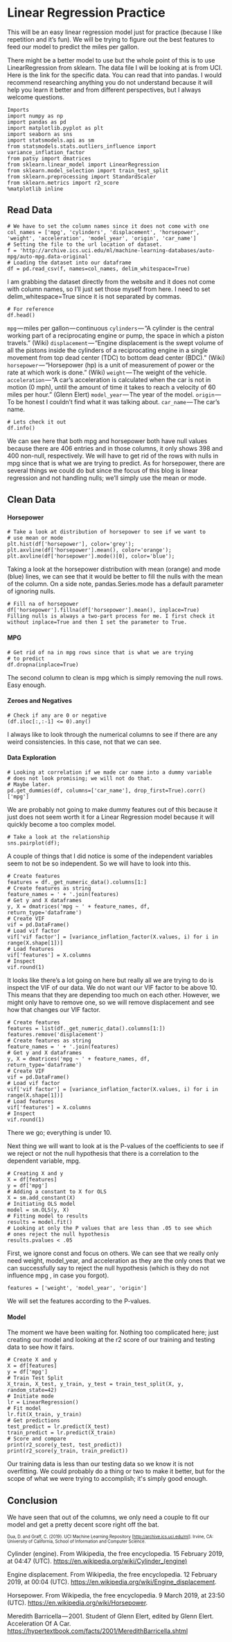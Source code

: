 # Linear Regression Practice
This will be an easy linear regression model just for practice (because I like repetition and it’s fun). We will be trying to figure out the best features to feed our model to predict the miles per gallon.

There might be a better model to use but the whole point of this is to use LinearRegression from sklearn.
The data file I will be looking at is from UCI. Here is the link for the specific data. You can read that into pandas.
I would recommend researching anything you do not understand because it will help you learn it better and from different perspectives, but I always welcome questions.

```
Imports
import numpy as np
import pandas as pd
import matplotlib.pyplot as plt
import seaborn as sns
import statsmodels.api as sm
from statsmodels.stats.outliers_influence import variance_inflation_factor
from patsy import dmatrices
from sklearn.linear_model import LinearRegression
from sklearn.model_selection import train_test_split
from sklearn.preprocessing import StandardScaler
from sklearn.metrics import r2_score
%matplotlib inline
```

## Read Data
```
# We have to set the column names since it does not come with one
col_names = ['mpg', 'cylinders', 'displacement', 'horsepower', 'weight', 'acceleration', 'model_year', 'origin', 'car_name']
# Setting the file to the url location of dataset.
f = 'http://archive.ics.uci.edu/ml/machine-learning-databases/auto-mpg/auto-mpg.data-original'
# Loading the dataset into our dataframe
df = pd.read_csv(f, names=col_names, delim_whitespace=True)
```
I am grabbing the dataset directly from the website and it does not come with column names, so I’ll just set those myself from here. I need to set delim_whitespace=True since it is not separated by commas.
```
# For reference
df.head()
```
`mpg` — miles per gallon — continuous
`cylinders` — “A cylinder is the central working part of a reciprocating engine or pump, the space in which a piston travels.” (Wiki)
`displacement` — “Engine displacement is the swept volume of all the pistons inside the cylinders of a reciprocating engine in a single movement from top dead center (TDC) to bottom dead center (BDC).” (Wiki)
`horsepower` — “Horsepower (hp) is a unit of measurement of power or the rate at which work is done.” (Wiki)
`weight` — The weight of the vehicle.
`acceleration` — “A car’s acceleration is calculated when the car is not in motion (0 mph), until the amount of time it takes to reach a velocity of 60 miles per hour.” (Glenn Elert)
`model_year` — The year of the model.
`origin` — To be honest I couldn’t find what it was talking about.
`car_name` — The car’s name.
```
# Lets check it out
df.info()
```
We can see here that both mpg and horsepower both have null values because there are 406 entries and in those columns, it only shows 398 and 400 non-null, respectively. We will have to get rid of the rows with nulls in mpg since that is what we are trying to predict. As for horsepower, there are several things we could do but since the focus of this blog is linear regression and not handling nulls; we’ll simply use the mean or mode.

## Clean Data
#### Horsepower
```
# Take a look at distribution of horsepower to see if we want to
# use mean or mode
plt.hist(df['horsepower'], color='grey');
plt.axvline(df['horsepower'].mean(), color='orange');
plt.axvline(df['horsepower'].mode()[0], color='blue');
```
Taking a look at the horsepower distribution with mean (orange) and mode (blue) lines, we can see that it would be better to fill the nulls with the mean of the column. On a side note, pandas.Series.mode has a default parameter of ignoring nulls.
```
# Fill na of horsepower
df['horsepower'].fillna(df['horsepower'].mean(), inplace=True)
Filling nulls is always a two-part process for me. I first check it without inplace=True and then I set the parameter to True.
```
#### MPG
```
# Get rid of na in mpg rows since that is what we are trying
# to predict
df.dropna(inplace=True)
```
The second column to clean is mpg which is simply removing the null rows. Easy enough.

#### Zeroes and Negatives
```
# Check if any are 0 or negative
(df.iloc[:,:-1] <= 0).any()
```
I always like to look through the numerical columns to see if there are any weird consistencies. In this case, not that we can see.

#### Data Exploration
```
# Looking at correlation if we made car name into a dummy variable
# does not look promising; we will not do that.
# Maybe later.
pd.get_dummies(df, columns=['car_name'], drop_first=True).corr()['mpg']
```
We are probably not going to make dummy features out of this because it just does not seem worth it for a Linear Regression model because it will quickly become a too complex model.
```
# Take a look at the relationship
sns.pairplot(df);
```
A couple of things that I did notice is some of the independent variables seem to not be so independent. So we will have to look into this.
```
# Create features
features = df._get_numeric_data().columns[1:]
# Create features as string
feature_names = ' + '.join(features)
# Get y and X dataframes
y, X = dmatrices('mpg ~ ' + feature_names, df, return_type='dataframe')
# Create VIF
vif = pd.DataFrame()
# Load vif factor
vif['vif factor'] = [variance_inflation_factor(X.values, i) for i in range(X.shape[1])]
# Load features
vif['features'] = X.columns
# Inspect
vif.round(1)
```
It looks like there’s a lot going on here but really all we are trying to do is inspect the VIF of our data. We do not want our VIF factor to be above 10. This means that they are depending too much on each other. However, we might only have to remove one, so we will remove displacement and see how that changes our VIF factor.
```
# Create features
features = list(df._get_numeric_data().columns[1:])
features.remove('displacement')
# Create features as string
feature_names = ' + '.join(features)
# Get y and X dataframes
y, X = dmatrices('mpg ~ ' + feature_names, df, return_type='dataframe')
# Create VIF
vif = pd.DataFrame()
# Load vif factor
vif['vif factor'] = [variance_inflation_factor(X.values, i) for i in range(X.shape[1])]
# Load features
vif['features'] = X.columns
# Inspect
vif.round(1)
```
There we go; everything is under 10.

Next thing we will want to look at is the P-values of the coefficients to see if we reject or not the null hypothesis that there is a correlation to the dependent variable, mpg.
```
# Creating X and y
X = df[features]
y = df['mpg']
# Adding a constant to X for OLS
X = sm.add_constant(X)
# Initiating OLS model
model = sm.OLS(y, X)
# Fitting model to results
results = model.fit()
# Looking at only the P values that are less than .05 to see which
# ones reject the null hypothesis
results.pvalues < .05
```
First, we ignore const and focus on others. We can see that we really only need weight, model_year, and acceleration as they are the only ones that we can successfully say to reject the null hypothesis (which is they do not influence mpg , in case you forgot).
```
features = ['weight', 'model_year', 'origin']
```
We will set the features according to the P-values.

#### Model
The moment we have been waiting for. Nothing too complicated here; just creating our model and looking at the r2 score of our training and testing data to see how it fairs.
```
# Create X and y
X = df[features]
y = df['mpg']
# Train Test Split
X_train, X_test, y_train, y_test = train_test_split(X, y, random_state=42)
# Initiate mode
lr = LinearRegression()
# Fit model
lr.fit(X_train, y_train)
# Get predictions
test_predict = lr.predict(X_test)
train_predict = lr.predict(X_train)
# Score and compare
print(r2_score(y_test, test_predict))
print(r2_score(y_train, train_predict))
```
Our training data is less than our testing data so we know it is not overfitting. We could probably do a thing or two to make it better, but for the scope of what we were trying to accomplish; it's simply good enough.

## Conclusion
We have seen that out of the columns, we only need a couple to fit our model and get a pretty decent score right off the bat.


<sub><sub>
Dua, D. and Graff, C. (2019). UCI Machine Learning Repository [http://archive.ics.uci.edu/ml]. Irvine, CA: University of California, School of Information and Computer Science.

Cylinder (engine). From Wikipedia, the free encyclopedia. 15 February 2019, at 04:47 (UTC). https://en.wikipedia.org/wiki/Cylinder_(engine)

Engine displacement. From Wikipedia, the free encyclopedia. 12 February 2019, at 00:04 (UTC). https://en.wikipedia.org/wiki/Engine_displacement.

Horsepower. From Wikipedia, the free encyclopedia. 9 March 2019, at 23:50 (UTC). https://en.wikipedia.org/wiki/Horsepower.

Meredith Barricella — 2001. Student of Glenn Elert, edited by Glenn Elert. Acceleration Of A Car. https://hypertextbook.com/facts/2001/MeredithBarricella.shtml
</sub></sub>
